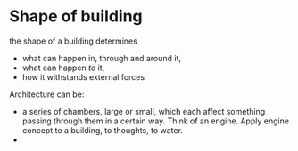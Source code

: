 # Shape of building

the shape of a building determines&#x20;

* what can happen in, through and around it,&#x20;
* what can happen _to_ it,&#x20;
* how it withstands external forces&#x20;



Architecture can be:

* a series of chambers, large or small, which each affect something passing through them in a certain way. Think of an engine. Apply engine concept to a building, to thoughts, to water.
*
